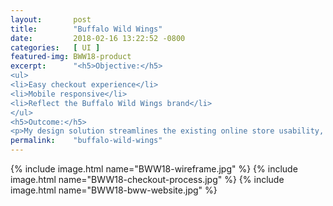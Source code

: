 ```yaml
---
layout:       post
title:        "Buffalo Wild Wings"
date:         2018-02-16 13:22:52 -0800
categories:   [ UI ]
featured-img: BWW18-product
excerpt:      "<h5>Objective:</h5>
<ul>
<li>Easy checkout experience</li>
<li>Mobile responsive</li>
<li>Reflect the Buffalo Wild Wings brand</li>
</ul>
<h5>Outcome:</h5>
<p>My design solution streamlines the existing online store usability, condensing UX from 8 steps to 3 steps, and is now enjoyable on mobile devices. Color and graphic elements reinforce the Buffalo Wild Wings experience.</p>"
permalink:    "buffalo-wild-wings"
---
```


{% include image.html
	name="BWW18-wireframe.jpg"
%}
{% include image.html
	name="BWW18-checkout-process.jpg"
%}
{% include image.html
	name="BWW18-bww-website.jpg"
%}
